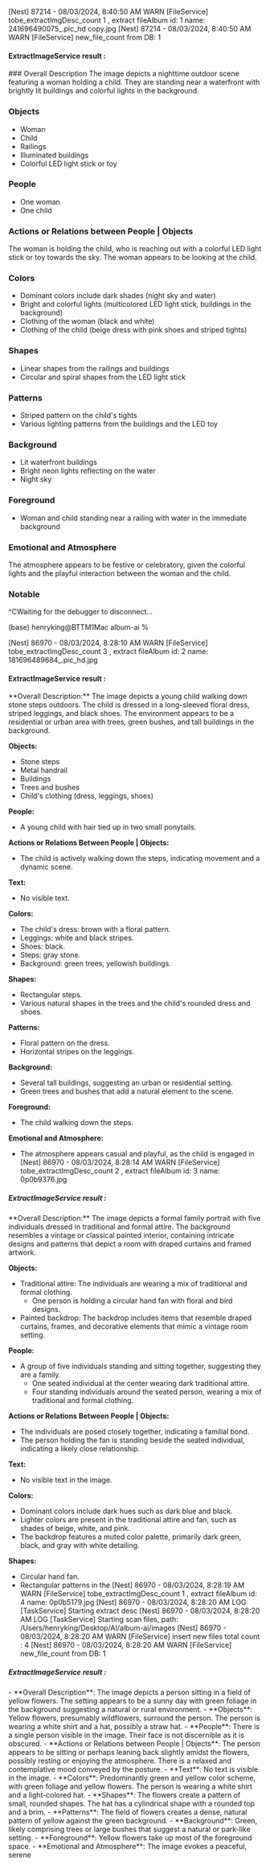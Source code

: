 [Nest] 87214  - 08/03/2024, 8:40:50 AM    WARN [FileService] tobe_extractImgDesc_count 1 ,  extract fileAlbum id: 1  name: 241696490075_.pic_hd copy.jpg
[Nest] 87214  - 08/03/2024, 8:40:50 AM    WARN [FileService] new_file_count from DB:  1 
#### ExtractImageService result : 
<metadata>
### Overall Description
The image depicts a nighttime outdoor scene featuring a woman holding a child. They are standing near a waterfront with brightly lit buildings and colorful lights in the background.

### Objects
- Woman
- Child
- Railings
- Illuminated buildings
- Colorful LED light stick or toy

### People
- One woman
- One child

### Actions or Relations between People | Objects
The woman is holding the child, who is reaching out with a colorful LED light stick or toy towards the sky. The woman appears to be looking at the child.

### Colors
- Dominant colors include dark shades (night sky and water)
- Bright and colorful lights (multicolored LED light stick, buildings in the background)
- Clothing of the woman (black and white)
- Clothing of the child (beige dress with pink shoes and striped tights)

### Shapes
- Linear shapes from the railings and buildings
- Circular and spiral shapes from the LED light stick

### Patterns
- Striped pattern on the child's tights
- Various lighting patterns from the buildings and the LED toy

### Background
- Lit waterfront buildings
- Bright neon lights reflecting on the water
- Night sky

### Foreground
- Woman and child standing near a railing with water in the immediate background

### Emotional and Atmosphere
The atmosphere appears to be festive or celebratory, given the colorful lights and the playful interaction between the woman and the child.

### Notable
^CWaiting for the debugger to disconnect...

(base) henryking@BTTM1Mac album-ai % 

[Nest] 86970  - 08/03/2024, 8:28:10 AM    WARN [FileService] tobe_extractImgDesc_count 3 ,  extract fileAlbum id: 2  name: 181696489684_.pic_hd.jpg
#### ExtractImageService result : 
<metadata>
**Overall Description:**
The image depicts a young child walking down stone steps outdoors. The child is dressed in a long-sleeved floral dress, striped leggings, and black shoes. The environment appears to be a residential or urban area with trees, green bushes, and tall buildings in the background.

**Objects:**
- Stone steps
- Metal handrail
- Buildings
- Trees and bushes
- Child's clothing (dress, leggings, shoes)

**People:**
- A young child with hair tied up in two small ponytails.

**Actions or Relations Between People | Objects:**
- The child is actively walking down the steps, indicating movement and a dynamic scene.

**Text:**
- No visible text.

**Colors:**
- The child's dress: brown with a floral pattern.
- Leggings: white and black stripes.
- Shoes: black.
- Steps: gray stone.
- Background: green trees, yellowish buildings.

**Shapes:**
- Rectangular steps.
- Various natural shapes in the trees and the child's rounded dress and shoes.

**Patterns:**
- Floral pattern on the dress.
- Horizontal stripes on the leggings.

**Background:**
- Several tall buildings, suggesting an urban or residential setting.
- Green trees and bushes that add a natural element to the scene.

**Foreground:**
- The child walking down the steps.

**Emotional and Atmosphere:**
- The atmosphere appears casual and playful, as the child is engaged in
[Nest] 86970  - 08/03/2024, 8:28:14 AM    WARN [FileService] tobe_extractImgDesc_count 2 ,  extract fileAlbum id: 3  name: 0p0b9376.jpg
##### ExtractImageService result : 
<metadata>
**Overall Description:**
The image depicts a formal family portrait with five individuals dressed in traditional and formal attire. The background resembles a vintage or classical painted interior, containing intricate designs and patterns that depict a room with draped curtains and framed artwork.

**Objects:**
- Traditional attire: The individuals are wearing a mix of traditional and formal clothing.
  - One person is holding a circular hand fan with floral and bird designs.
- Painted backdrop: The backdrop includes items that resemble draped curtains, frames, and decorative elements that mimic a vintage room setting.

**People:**
- A group of five individuals standing and sitting together, suggesting they are a family.
  - One seated individual at the center wearing dark traditional attire.
  - Four standing individuals around the seated person, wearing a mix of traditional and formal clothing. 

**Actions or Relations Between People | Objects:**
- The individuals are posed closely together, indicating a familial bond.
- The person holding the fan is standing beside the seated individual, indicating a likely close relationship.

**Text:**
- No visible text in the image.

**Colors:**
- Dominant colors include dark hues such as dark blue and black.
- Lighter colors are present in the traditional attire and fan, such as shades of beige, white, and pink.
- The backdrop features a muted color palette, primarily dark green, black, and gray with white detailing.

**Shapes:**
- Circular hand fan.
- Rectangular patterns in the
[Nest] 86970  - 08/03/2024, 8:28:19 AM    WARN [FileService] tobe_extractImgDesc_count 1 ,  extract fileAlbum id: 4  name: 0p0b5179.jpg
[Nest] 86970  - 08/03/2024, 8:28:20 AM     LOG [TaskService] Starting extract desc
[Nest] 86970  - 08/03/2024, 8:28:20 AM     LOG [TaskService] Starting scan files, path: /Users/henryking/Desktop/AI/album-ai/images
[Nest] 86970  - 08/03/2024, 8:28:20 AM    WARN [FileService] insert new files total count : 4 
[Nest] 86970  - 08/03/2024, 8:28:20 AM    WARN [FileService] new_file_count from DB:  1 
##### ExtractImageService result : 
<metadata>
- **Overall Description**: The image depicts a person sitting in a field of yellow flowers. The setting appears to be a sunny day with green foliage in the background suggesting a natural or rural environment.
- **Objects**: Yellow flowers, presumably wildflowers, surround the person. The person is wearing a white shirt and a hat, possibly a straw hat.
- **People**: There is a single person visible in the image. Their face is not discernible as it is obscured.
- **Actions or Relations between People | Objects**: The person appears to be sitting or perhaps leaning back slightly amidst the flowers, possibly resting or enjoying the atmosphere. There is a relaxed and contemplative mood conveyed by the posture.
- **Text**: No text is visible in the image.
- **Colors**: Predominantly green and yellow color scheme, with green foliage and yellow flowers. The person is wearing a white shirt and a light-colored hat.
- **Shapes**: The flowers create a pattern of small, rounded shapes. The hat has a cylindrical shape with a rounded top and a brim.
- **Patterns**: The field of flowers creates a dense, natural pattern of yellow against the green background.
- **Background**: Green, likely comprising trees or large bushes that suggest a natural or park-like setting.
- **Foreground**: Yellow flowers take up most of the foreground space.
- **Emotional and Atmosphere**: The image evokes a peaceful, serene